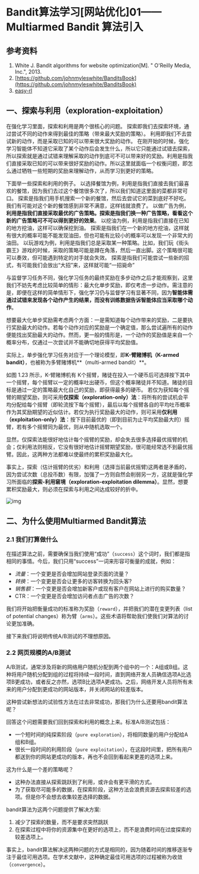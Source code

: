 # Bandit算法学习[网站优化]01——Multiarmed Bandit 算法引入

## 参考资料

1. White J. Bandit algorithms for website optimization[M]. " O'Reilly Media, Inc.", 2013.
2. [https://github.com/johnmyleswhite/BanditsBook](https://github.com/johnmyleswhite/BanditsBook)
3. [easy-rl](https://datawhalechina.github.io/easy-rl)

## 一、探索与利用（exploration-exploitation）

在强化学习里面，探索和利用是两个很核心的问题。 探索即我们去探索环境，通过尝试不同的动作来得到最佳的策略（带来最大奖励的策略）。 利用即我们不去尝试新的动作，而是采取已知的可以带来很大奖励的动作。 在刚开始的时候，强化学习智能体不知道它采取了某个动作后会发生什么，所以它只能通过试错去探索，所以探索就是通过试错来理解采取的动作到底可不可以带来好的奖励。利用是指我们直接采取已知的可以带来很好奖励的动作。所以这里就面临一个权衡问题，即怎么通过牺牲一些短期的奖励来理解动作，从而学习到更好的策略。

下面举一些探索和利用的例子。 以选择餐馆为例，利用是指我们直接去我们最喜欢的餐馆，因为我们去过这个餐馆很多次了，所以我们知道这里面的菜都非常可口。 探索是指我们用手机搜索一个新的餐馆，然后去尝试它的菜到底好不好吃。我们有可能对这个新的餐馆感到非常不满意，这样钱就浪费了。 以做广告为例，**利用是指我们直接采取最优的广告策略。探索是指我们换一种广告策略，看看这个新的广告策略可不可以得到更好的效果**。 以挖油为例，利用是指我们直接在已知的地方挖油，这样可以确保挖到油。 探索是指我们在一个新的地方挖油，这样就有很大的概率可能不能发现油田，但也可能有比较小的概率可以发现一个非常大的油田。 以玩游戏为例，利用是指我们总是采取某一种策略。比如，我们玩《街头霸王》游戏的时候，采取的策略可能是蹲在角落，然后一直出脚。这个策略很可能可以奏效，但可能遇到特定的对手就会失效。 探索是指我们可能尝试一些新的招式，有可能我们会放出“大招”来，这样就可能“一招毙命”

与监督学习任务不同，强化学习任务的最终奖励在多步动作之后才能观察到，这里我们不妨先考虑比较简单的情形：最大化单步奖励，即仅考虑一步动作。需注意的是，即便在这样的简单情形下，强化学习仍与监督学习有显著不同，因为**智能体需通过试错来发现各个动作产生的结果，而没有训练数据告诉智能体应当采取哪个动作**。

想要最大化单步奖励需考虑两个方面：一是需知道每个动作带来的奖励，二是要执行奖励最大的动作。若每个动作对应的奖励是一个确定值，那么尝试遍所有的动作便能找出奖励最大的动作。然而，更一般的情形是，一个动作的奖励值是来自一个概率分布，仅通过一次尝试并不能确切地获得平均奖励值。

实际上，单步强化学习任务对应于一个理论模型，即**K-臂赌博机（K-armed bandit）**，也被称为多臂赌博机**（multi-armed bandit）**。

如图 1.23 所示，K-臂赌博机有 K个摇臂，赌徒在投入一个硬币后可选择按下其中一个摇臂，每个摇臂以一定的概率吐出硬币，但这个概率赌徒并不知道。赌徒的目标是通过一定的策略最大化自己的奖励，即获得最多的硬币。 若仅为获知每个摇臂的期望奖励，则可采用**仅探索（exploration-only）法**：将所有的尝试机会平均分配给每个摇臂（即轮流按下每个摇臂），最后以每个摇臂各自的平均吐币概率作为其奖励期望的近似估计。若仅为执行奖励最大的动作，则可采用**仅利用（exploitation-only）法**：按下目前最优的（即到目前为止平均奖励最大的）摇臂，若有多个摇臂同为最优，则从中随机选取一个。

显然，仅探索法能很好地估计每个摇臂的奖励，却会失去很多选择最优摇臂的机会；仅利用法则相反，它没有很好地估计摇臂期望奖励，很可能经常选不到最优摇臂。因此，这两种方法都难以使最终的累积奖励最大化。

事实上，探索（估计摇臂的优劣）和利用（选择当前最优摇臂)这两者是矛盾的，因为尝试次数（总投币数）有限，加强了一方则自然会削弱另一方，这就是强化学习所面临的**探索-利用窘境（exploration-exploitation dilemma）**。显然，想要累积奖励最大，则必须在探索与利用之间达成较好的折中。

![img](https://datawhalechina.github.io/easy-rl/img/ch1/1.39.png)



## 二、为什么使用Multiarmed Bandit算法

### 2.1 我们打算做什么

在描述算法之前，需要确保当我们使用“成功”（`success`）这个词时，我们都是指相同的事情。今后，我们只用“success”一词来形容可衡量的成就，例如：

- *流量*：一个变更是否会增加网站登录页面的流量？
- *转换*：一个变更是否会让更多的访客转换为回头客?
- *销售额*：一个变更是否会增加新客户或现有客户在网站上进行的购买数量？
- CTR：一个变更是否会增加访问者点击广告的次数？

我们将开始把衡量成功的标准称为奖励（`reward`），并把我们的潜在变更列表（list of potential changes）称为臂（`arms`）。这些术语将帮助我们使我们对算法的讨论更加准确。

接下来我们将说明传统A/B测试的不理想原因。

### 2.2 网页规模的A/B测试

A/B测试，通常涉及将新的网络用户随机分配到两个组中的一个：A组或B组。这种将用户随机分配到组的过程将持续一段时间，直到网络开发人员确信选项A比选项B更成功，或者反之亦然，选项B比选项A更成功。之后，网络开发人员将所有未来的用户分配到更成功的网站版本，并关闭网站的较差版本。

这种尝试新想法的试验性方法在过去非常成功，那我们为什么还要用bandit算法呢？

回答这个问题需要我们回到探索和利用的概念上来。标准A/B测试包括：

- 一个短时间的纯探索阶段（`pure exploration`），将相同数量的用户分配给A组和B组。
- 很长一段时间的利用阶段（`pure exploitation`），在这段时间里，把所有用户都送到你的网站更成功的版本，再也不会回到看起来更差的选项上来。

这为什么是一个差的策略呢？

- 这种办法直接从探索跳跃到了利用，或许会有更平滑的方式。
- 为了获取尽可能多的数据，在探索阶段，这种方法会浪费资源去探索较差的选项。但是你不会想去收集较差选择的数据。

bandit算法为这两个问题提供了解决方案:

1. 减少了探索的数量，而不是要求突然跳跃
2. 在探索过程中将你的资源集中在更好的选项上，而不是浪费时间在过度探索的较差选项上。

事实上，bandit算法解决这两种问题的方式是相同的，因为随着时间的推移逐渐专注于最佳可用选项。在学术文献中，这种确定最佳可用选项的过程被称为收敛（`convergence`）。

